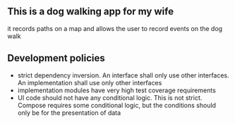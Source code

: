 ## This is a dog walking app for my wife

it records paths on a map and allows the user to record events on the dog walk

## Development policies

* strict dependency inversion. An interface shall only use other interfaces. An implementation shall
  use only other interfaces
* implementation modules have very high test coverage requirements
* UI code should not have any conditional logic. This is not strict. Compose requires some
  conditional logic, but the conditions should only be for the presentation of data
